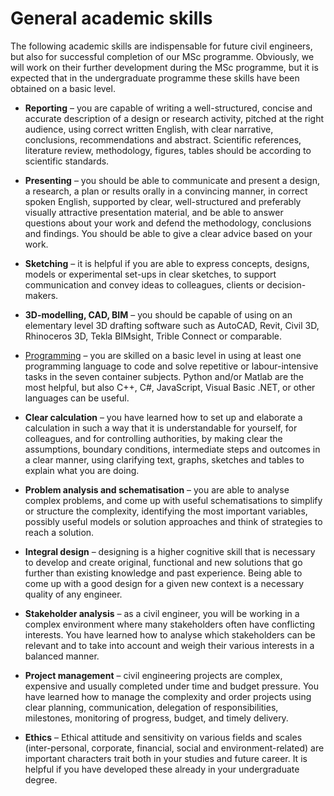 # General academic skills

The following academic skills are indispensable for future civil engineers, but also for successful completion of our MSc programme. Obviously, we will work on their further development during the MSc programme, but it is expected that in the undergraduate programme these skills have been obtained on a basic level.

*  **Reporting** – you are capable of writing a well-structured, concise and accurate description of a design or research activity, pitched at the right audience, using correct written English, with clear narrative, conclusions, recommendations and abstract. Scientific references, literature review, methodology, figures, tables should be according to scientific standards.

*  **Presenting** – you should be able to communicate and present a design, a research, a plan or results orally in a convincing manner, in correct spoken English, supported by clear, well-structured and preferably visually attractive presentation material, and be able to answer questions about your work and defend the methodology, conclusions and findings. You should be able to give a clear advice based on your work.

*  **Sketching** – it is helpful if you are able to express concepts, designs, models or experimental set-ups in clear sketches, to support communication and convey ideas to colleagues, clients or decision-makers.

* **3D-modelling, CAD, BIM** – you should be capable of using on an elementary level 3D drafting software such as AutoCAD, Revit, Civil 3D, Rhinoceros 3D, Tekla BIMsight, Trible Connect or comparable. 

*  [Programming](/Programming) – you are skilled on a basic level in using at least one programming language to code and solve repetitive or labour-intensive tasks in the seven container subjects. Python and/or Matlab are the most helpful, but also C++, C#, JavaScript, Visual Basic .NET, or other languages can be useful.

*  **Clear calculation** – you have learned how to set up and elaborate a calculation in such a way that it is understandable for yourself, for colleagues, and for controlling authorities, by making clear the assumptions, boundary conditions, intermediate steps and outcomes in a clear manner, using clarifying text, graphs, sketches and tables to explain what you are doing.

*  **Problem analysis and schematisation** – you are able to analyse complex problems, and come up with useful schematisations to simplify or structure the complexity, identifying the most important variables, possibly useful models or solution approaches and think of strategies to reach a solution.

*  **Integral design** – designing is a higher cognitive skill that is necessary to develop and create original, functional and new solutions that go further than existing knowledge and past experience. Being able to come up with a good design for a given new context is a necessary quality of any engineer.

*  **Stakeholder analysis** – as a civil engineer, you will be working in a complex environment where many stakeholders often have conflicting interests. You have learned how to analyse which stakeholders can be relevant and to take into account and weigh their various interests in a balanced manner.

*  **Project management** – civil engineering projects are complex, expensive and usually completed under time and budget pressure. You have learned how to manage the complexity and order projects using clear planning, communication, delegation of responsibilities, milestones, monitoring of progress, budget, and timely delivery.

*  **Ethics** – Ethical attitude and sensitivity on various fields and scales (inter-personal, corporate, financial, social and environment-related) are important characters trait both in your studies and future career. It is helpful if you have developed these already in your undergraduate degree.
